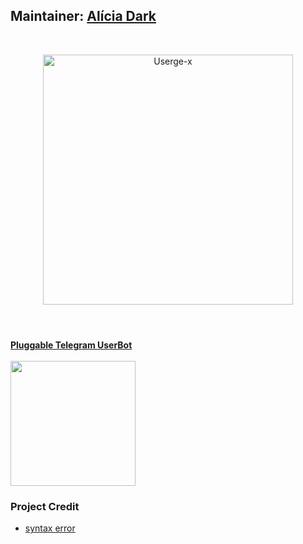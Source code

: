 <h2><b>Maintainer: <a href="https://telegram.dog/aliciadark">Alícia Dark</a></b></h2>
<br>
<p align="center">
   <a href="https://github.com/code-rgb/USERGE-X"><img src="https://telegra.ph/file/bb678841f4ec53961abee.png" alt="Userge-x" width=400px></a>
   <br>
   <br>
</p>
<h1><a href="https://telegram.dog/aliciadark"Paimon</a></b></h1>
<b>Pluggable Telegram UserBot</b>
<br> 

<br>
<a href="https://heroku.com/deploy?template=https://github.com/code-rgb/USERGE-X/tree/alpha"><img src="https://telegra.ph/file/191e1a21166fdfa43389d.jpg" width=200px></a>


</details> 

### Project Credit

* [syntax error](https://github.com/code-rgb)
